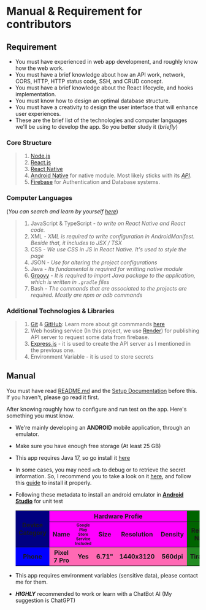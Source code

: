 # Manual & Requirement for contributors

## Requirement
- You must have experienced in web app development, and roughly know how the web work.
- You must have a brief knowledge about how an API work, network, CORS, HTTP, HTTP status code, SSH, and CRUD concept.
- You must have a brief knowledge about the React lifecycle, and hooks implementation.
- You must know how to design an optimal database structure.
- You must have a creativity to design the user interface that will enhance user experiences.
- These are the brief list of the technologies and computer languages we'll be using to develop the app. So you better study it (*briefly*)

### Core Structure
> 1. [Node.js](https://nodejs.org/dist/v20.11.1/node-v20.11.1-x64.msi)
> 2. [React.js](https://react.dev/learn)
> 3. [React Native](https://reactnative.dev/docs/next/getting-started)
> 4. [Android Native](https://developer.android.com/) for native module. Most likely sticks with its *[API](https://developer.android.com/reference)*.
> 5. [Firebase](https://firebase.google.com/docs/) for Authentication and Database systems.

### Computer Languages
(*You can search and learn by yourself [here](https://www.w3schools.com/)*)
> 1. JavaScript & TypeScript - *to write on React Native and React code.*
> 2. XML - *XML is required to write configuration in AndroidManifest. Beside that, it includes to JSX / TSX*
> 3. CSS - *We use CSS in JS in React Native. It's used to style the page*
> 4. JSON - *Use for altering the project configurations*
> 5. Java - *Its fundamental is required for writting native module*
> 6. [Groovy](https://www.tutorialspoint.com/gradle/index.htm) - *It is required to import Java package to the application, which is written in `.gradle` files*
> 7. Bash - *The commands that are associated to the projects are required. Mostly are npm or adb commands*

### Additional Technologies & Libraries
> 1. [Git](https://git-scm.com/download/win) & [GitHub](https://github.com): Learn more about git commmands [here](https://www.w3schools.com/git/)
> 2. Web hosting service (In this project, we use [Render](https://render.com/)) for publishing API server to request some data from firebase. 
> 3. [Express.js](https://expressjs.com/) - it is used to create the API server as I mentioned in the previous one.
> 4. Environment Variable - it is used to store secrets

## Manual

You must have read [README.md](./README.md) and the [Setup Documentation](https://reactnative.dev/docs/environment-setup) before this. If you haven't, please go read it first.

After knowing roughly how to configure and run test on the app. Here's something you must know.

- We're mainly developing an __ANDROID__ mobile application, through an emulator.
- Make sure you have enough free storage (At least 25 GB)
- This app requires Java 17, so go install it [here](https://www.oracle.com/java/technologies/javase/jdk17-archive-downloads.html)
- In some cases, you may need `adb` to debug or to retrieve the secret information. So, I recommend you to take a look on it [here](https://developer.android.com/tools/adb), and follow this [guide](https://www.howtogeek.com/125769/how-to-install-and-use-abd-the-android-debug-bridge-utility/) to install it properly.
- Following these metadata to install an android emulator in [__Android Studio__](https://developer.android.com/studio) for unit test

    <table>
        <tr>
            <th rowspan="2" style="background-color: navy">Device Category</th>
            <th colspan="5" style="text-align: center; background-color: magenta">Hardware Profie</th>
            <th colspan=4 style="text-align: center; background-color: darkgreen">System Image</th>
        </tr>
        <tr>
            <th style="text-align: center; background-color: magenta">Name</th>
            <th style="font-size: x-small; background-color: magenta">Google Play Store Service Included</th>
            <th style="background-color: magenta">Size</th>
            <th style="background-color: magenta">Resolution</th>
            <th style="background-color: magenta">Density</th>
            <th style="background-color: darkgreen">Release Name</th>
            <th style="background-color: darkgreen">API Level</th>
            <th style="text-align: center; background-color: darkgreen">ABI</th>
            <th style="text-align: center; background-color: darkgreen">Target</th>
        </tr>
        <tr>
            <th style="background-color: blue">Phone</th>
            <th style="background-color: hotpink">Pixel 7 Pro</th>
            <th style="text-align: center; background-color: hotpink">Yes</th>
            <th style="background-color: hotpink">6.71"</th>
            <th style="background-color: hotpink">1440x3120</th>
            <th style="background-color: hotpink">560dpi</th>
            <th style="text-align: center; background-color: forestgreen">Tiramisu</th>
            <th style="text-align: center; background-color: forestgreen">33</th>
            <th style="background-color: forestgreen">x86_64</th>
            <th style="font-size: x-small; background-color: forestgreen">Android 13 (Google Play)</th>
        </tr>
    </table>

- This app requires environment variables (sensitive data), please contact me for them.
- *__HIGHLY__* recommended to work or learn with a ChatBot AI (My suggestion is ChatGPT)